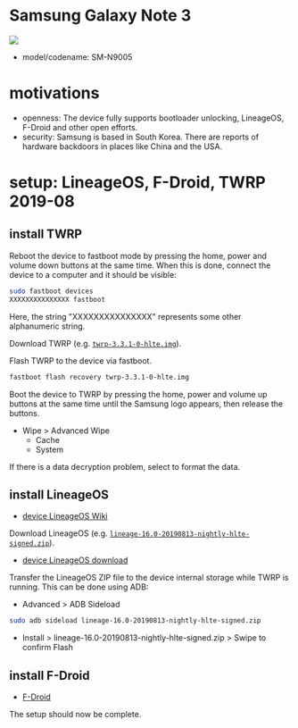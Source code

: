 # Samsung Galaxy Note 3

![](https://raw.githubusercontent.com/wdbm/TFLOSSH/master/media/2019-08-15T1757Z.png)

- model/codename: SM-N9005

# motivations

- openness: The device fully supports bootloader unlocking, LineageOS, F-Droid and other open efforts.
- security: Samsung is based in South Korea. There are reports of hardware backdoors in places like China and the USA.

# setup: LineageOS, F-Droid, TWRP 2019-08

## install TWRP

Reboot the device to fastboot mode by pressing the home, power and volume down buttons at the same time. When this is done, connect the device to a computer and it should be visible:

```Bash
sudo fastboot devices
XXXXXXXXXXXXXXX	fastboot
```

Here, the string "XXXXXXXXXXXXXXX" represents some other alphanumeric string.

Download TWRP (e.g. [`twrp-3.3.1-0-hlte.img`](https://eu.dl.twrp.me/hlte/twrp-3.3.1-0-hlte.img)).

Flash TWRP to the device via fastboot.

```Bash
fastboot flash recovery twrp-3.3.1-0-hlte.img
```

Boot the device to TWRP by pressing the home, power and volume up buttons at the same time until the Samsung logo appears, then release the buttons.
- Wipe > Advanced Wipe
    - Cache
    - System

If there is a data decryption problem, select to format the data.

## install LineageOS

- [device LineageOS Wiki](https://wiki.lineageos.org/devices/hlte)

Download LineageOS (e.g. [`lineage-16.0-20190813-nightly-hlte-signed.zip`](https://mirrorbits.lineageos.org/full/hlte/20190813/lineage-16.0-20190813-nightly-hlte-signed.zip)).

- [device LineageOS download](https://download.lineageos.org/hlte)

Transfer the LineageOS ZIP file to the device internal storage while TWRP is running. This can be done using ADB:

- Advanced > ADB Sideload

```Bash
sudo adb sideload lineage-16.0-20190813-nightly-hlte-signed.zip
```

- Install > lineage-16.0-20190813-nightly-hlte-signed.zip > Swipe to confirm Flash

## install F-Droid

- [F-Droid](https://f-droid.org)

The setup should now be complete.
